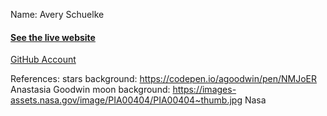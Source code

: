 Name: Avery Schuelke
#### [See the live website](https://teamrocketgrunt.github.io/Personal-Website/contact.html)

[GitHub Account](https://github.com/TeamRocketGrunt)

References:
stars background: https://codepen.io/agoodwin/pen/NMJoER Anastasia Goodwin
moon background: https://images-assets.nasa.gov/image/PIA00404/PIA00404~thumb.jpg Nasa